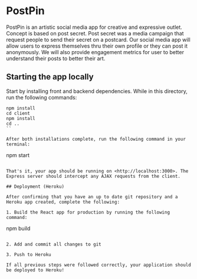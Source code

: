 # PostPin
PostPin is an artistic social media app for creative and expressive outlet. Concept is based on post secret. Post secret was a media campaign that request people to send their secret on a postcard. Our social media app will allow users to express themselves thru their own profile or they can post it anonymously. We will also provide engagement metrics for user to better understand their posts to better their art. 

## Starting the app locally

Start by installing front and backend dependencies. While in this directory, run the following commands:

```
npm install
cd client
npm install
cd ..
``

After both installations complete, run the following command in your terminal:

```
npm start
```

That's it, your app should be running on <http://localhost:3000>. The Express server should intercept any AJAX requests from the client.

## Deployment (Heroku)

After confirming that you have an up to date git repository and a Heroku app created, complete the following:

1. Build the React app for production by running the following command:

```
npm build
```

2. Add and commit all changes to git

3. Push to Heroku

If all previous steps were followed correctly, your application should be deployed to Heroku!
